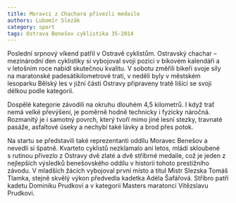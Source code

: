 ```yaml
---
title: Moravci z Chachara přivezli medaile
authors: Lubomír Slezák
category: sport
tags: Ostrava Benešov cyklistika 35-2014 
---
```


Poslední srpnový víkend patřil v Ostravě cyklistům. Ostravský chachar – mezinárodní den cyklistiky si vybojoval svoji pozici v bikovém kalendáři a v letošním roce nabídl skutečnou kvalitu. V sobotu změřili bikeři svoje síly na maratonské padesátikilometrové trati, v neděli byly v městském lesoparku Bělský les v jižní části Ostravy připraveny tratě lišící se svoji délkou podle kategorií.

Dospělé kategorie závodili na okruhu dlouhém 4,5 kilometrů. I když trať nemá velké převýšení, je poměrně hodně technicky i fyzicky náročná. Rozmanitý je i samotný povrch, který tvoří mimo jiné lesní stezky, travnaté pasáže, asfaltové úseky a nechybí také lávky a brod přes potok.

Na startu se představili také reprezentanti oddílu Moravec Benešov a nevedli si špatně. Kvarteto cyklistů nezklamalo ani letos, mládí skloubené s rutinou přivezlo z Ostravy dvě zlaté a dvě stříbrné medaile, což je jeden z nejlepších výsledků benešovského oddílu v historii tohoto prestižního závodu. 
V mladších žácích vybojoval první místo a titul Mistr Slezska Tomáš Tlamka, stejně skvělý výkon předvedla kadetka Adéla Šafářová. Stříbro patří kadetu Dominiku Prudkovi a v kategorii Masters maratonci Vítězslavu Prudkovi.